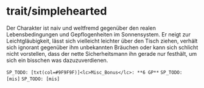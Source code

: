 # trait/simplehearted

Der Charakter ist naiv und weltfremd gegenüber den realen Lebensbedingungen und Gepflogenheiten im Sonnensystem. Er neigt zur Leichtgläubigkeit, lässt sich vielleicht leichter über den Tisch ziehen, verhält sich ignorant gegenüber ihm unbekannten Bräuchen oder kann sich schlicht nicht vorstellen, dass der nette Sicherheitsmann ihn gerade nur festhält, um sich ein bisschen was dazuzuverdienen.

`SP_TODO: [txt(col=#9F9F9F)]<lc>Misc_Bonus</lc>: **6 GP**`
`SP_TODO: [mis]`
`SP_TODO: [mis]`